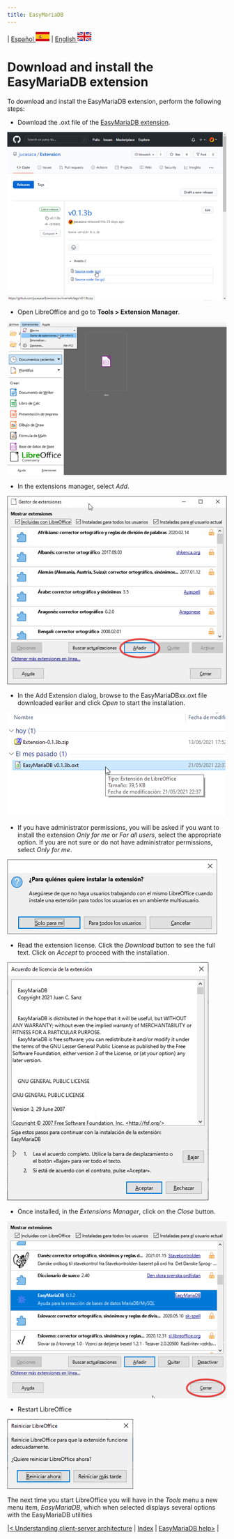 ```yaml
---
title: EasyMariaDB
---
```


| [ Español ](index.md) ![Jekyll](/img/spain.png) | [ English ](EN_index.md) ![Jekyll](/img/england.png)

# Download and install the EasyMariaDB extension

To download and install the EasyMariaDB extension, perform the following steps:

- Download the .oxt file of the [EasyMariaDB extension](https://github.com/jucasaca/Extension/releases/latest).

![Jekyll](/img/ext1.png)

- Open LibreOffice and go to **Tools > Extension Manager**.

![Jekyll](/img/ext3.png)

- In the extensions manager, select _Add_.

![Jekyll](/img/ext4.png)

- In the Add Extension dialog, browse to the EasyMariaDBxx.oxt file downloaded earlier and click _Open_ to start the installation.

![Jekyll](/img/ext5.png)

- If you have administrator permissions, you will be asked if you want to install the extension _Only for me_ or _For all users_, select the appropriate option. If you are not sure or do not have administrator permissions, select _Only for me_.

![Jekyll](/img/ext6.png)

- Read the extension license. Click the _Download_ button to see the full text. Click on _Accept_ to proceed with the installation.

![Jekyll](/img/ext7.png)

- Once installed, in the _Extensions Manager_, click on the _Close_ button.

![Jekyll](/img/ext8.png)

- Restart LibreOffice

![Jekyll](/img/ext9.png)

The next time you start LibreOffice you will have in the _Tools_ menu a new menu item, _EasyMariaDB_, which when selected displays several options with the EasyMariaDB utilities

|[< Understanding client-server architecture](EN_clienteservidor.md) | [Index](EN_index.md#index) | [EasyMariaDB help>](EN_ayuda.md) |
